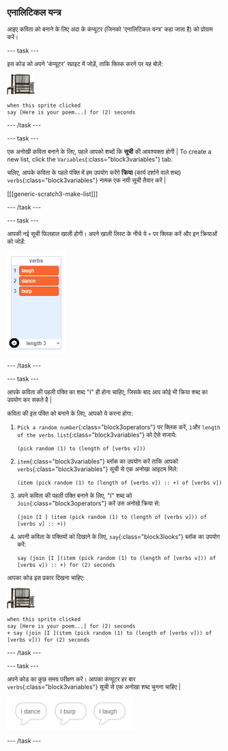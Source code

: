 ## एनालिटिकल यन्त्र

आइए कविता को बनाने के लिए अदा के कंप्यूटर (जिनको 'एनालिटिकल यन्त्र' कहा जाता है) को प्रोग्राम करें।

\--- task \---

इस कोड को अपने 'कंप्यूटर' स्प्राइट में जोड़ें, ताकि क्लिक करने पर यह बोलें:

![कंप्यूटर का स्प्राइट](images/computer-sprite.png)

```blocks3
when this sprite clicked
say [Here is your poem...] for (2) seconds
```

\--- /task \---

\--- task \---

एक अनोखी कविता बनाने के लिए, पहले आपको शब्दों कि **सूची** की आवश्यक्ता होगी | To create a new list, click the `Variables`{:class="block3variables"} tab.

चलिए, आपके कविता के पहले पंक्ति में हम उपयोग करेंगे **क्रिया** (कार्य दर्शाने वाले शब्द) `verbs`{:class="block3variables"} नामक एक नयी सूची तैयार करें |

[[[generic-scratch3-make-list]]]

\--- /task \---

\--- task \---

आपकी नई सूची फिलहाल खाली होगी। अपने खाली लिस्ट के नीचे ये `+` पर क्लिक करें और इन क्रियाओं को जोड़ें:

![सूची जिसमे + गहरे रंग का है](images/poetry-verbs-annotated.png)

\--- /task \---

\--- task \---

आपके कविता की पहली पंक्ति का शब्द "I" ही होना चाहिए, जिसके बाद आप कोई भी क्रिया शब्द का उपयोग कर सकते है |

कविता की इस पंक्ति को बनाने के लिए, आपको ये करना होगा:

1. `Pick a random number`{:class="block3operators"} पर क्लिक करें, `1`और `length of the verbs list`{:class="block3variables"} को ऐसे सजाये:
    
    ```blocks3
    (pick random (1) to (length of [verbs v]))
    ```

2. `item`{:class="block3variables"} ब्लॉक का उपयोग करें ताकि आपको `verbs`{:class="block3variables"} सूची से एक अनोखा आइटम मिले:
    
    ```blocks3
    (item (pick random (1) to (length of [verbs v]) :: +) of [verbs v])
    ```

3. अपने कविता की पहली पंक्ति बनाने के लिए, "I" शब्द को `Join`{:class="block3operators"} करें उस अनोखे क्रिया से:
    
    ```blocks3
    (join [I ] (item (pick random (1) to (length of [verbs v])) of [verbs v] :: +))
    ```

4. अपनी कविता के पंक्तियों को दिखाने के लिए, `say`{:class="block3looks"} ब्लॉक का उपयोग करें:
    
    ```blocks3
    say (join [I ](item (pick random (1) to (length of [verbs v])) of [verbs v]) :: +) for (2) seconds
    ```

आपका कोड इस प्रकार दिखना चाहिए:

![कंप्यूटर का स्प्राइट](images/computer-sprite.png)

```blocks3
when this sprite clicked
say [Here is your poem...] for (2) seconds
+ say (join [I ](item (pick random (1) to (length of [verbs v])) of [verbs v])) for (2) seconds
```

\--- /task \---

\--- task \---

अपने कोड का कुछ समय परीक्षण करें। आपका कंप्यूटर हर बार `verbs`{:class="block3variables"} सूची से एक अनोखा शब्द चुनना चाहिए |

![3 बुलबुले अलग अलग चीज़ें बोलते हुए](images/poetry-random-test.png)

\--- /task \---